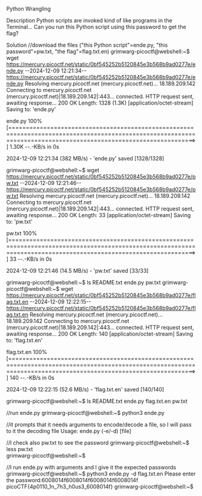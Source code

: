 Python Wrangling

Description
Python scripts are invoked kind of like programs in the Terminal... Can you run this Python script using this password to get the flag?

Solution
//download the files ("this Python script"=ende.py, "this password"=pw.txt, "the flag"=flag.txt.en)
grimwarg-picoctf@webshell:~$ wget https://mercury.picoctf.net/static/0bf545252b5120845e3b568b9ad0277e/ende.py
--2024-12-09 12:21:34--  https://mercury.picoctf.net/static/0bf545252b5120845e3b568b9ad0277e/ende.py
Resolving mercury.picoctf.net (mercury.picoctf.net)... 18.189.209.142
Connecting to mercury.picoctf.net (mercury.picoctf.net)|18.189.209.142|:443... connected.
HTTP request sent, awaiting response... 200 OK
Length: 1328 (1.3K) [application/octet-stream]
Saving to: 'ende.py'

ende.py                                                             100%[=================================================================================================================================================================>]   1.30K  --.-KB/s    in 0s      

2024-12-09 12:21:34 (382 MB/s) - 'ende.py' saved [1328/1328]

grimwarg-picoctf@webshell:~$ wget https://mercury.picoctf.net/static/0bf545252b5120845e3b568b9ad0277e/pw.txt
--2024-12-09 12:21:46--  https://mercury.picoctf.net/static/0bf545252b5120845e3b568b9ad0277e/pw.txt
Resolving mercury.picoctf.net (mercury.picoctf.net)... 18.189.209.142
Connecting to mercury.picoctf.net (mercury.picoctf.net)|18.189.209.142|:443... connected.
HTTP request sent, awaiting response... 200 OK
Length: 33 [application/octet-stream]
Saving to: 'pw.txt'

pw.txt                                                              100%[=================================================================================================================================================================>]      33  --.-KB/s    in 0s      

2024-12-09 12:21:46 (14.5 MB/s) - 'pw.txt' saved [33/33]

grimwarg-picoctf@webshell:~$ ls
README.txt  ende.py  pw.txt
grimwarg-picoctf@webshell:~$ wget https://mercury.picoctf.net/static/0bf545252b5120845e3b568b9ad0277e/flag.txt.en
--2024-12-09 12:22:15--  https://mercury.picoctf.net/static/0bf545252b5120845e3b568b9ad0277e/flag.txt.en
Resolving mercury.picoctf.net (mercury.picoctf.net)... 18.189.209.142
Connecting to mercury.picoctf.net (mercury.picoctf.net)|18.189.209.142|:443... connected.
HTTP request sent, awaiting response... 200 OK
Length: 140 [application/octet-stream]
Saving to: 'flag.txt.en'

flag.txt.en                                                         100%[=================================================================================================================================================================>]     140  --.-KB/s    in 0s      

2024-12-09 12:22:15 (52.6 MB/s) - 'flag.txt.en' saved [140/140]

grimwarg-picoctf@webshell:~$ ls
README.txt  ende.py  flag.txt.en  pw.txt

//run ende.py
grimwarg-picoctf@webshell:~$ python3 ende.py 

//it prompts that it needs arguments to encode/decode a file, so I will pass to it the decoding file 
Usage: ende.py (-e/-d) [file]

//I check also pw.txt to see the password
grimwarg-picoctf@webshell:~$ less pw.txt     
grimwarg-picoctf@webshell:~$ 

//I run ende.py with arguments and I give it the expected passwords
grimwarg-picoctf@webshell:~$ python3 ende.py -d flag.txt.en
Please enter the password:6008014f6008014f6008014f6008014f
picoCTF{4p0110_1n_7h3_h0us3_6008014f}
grimwarg-picoctf@webshell:~$ 
